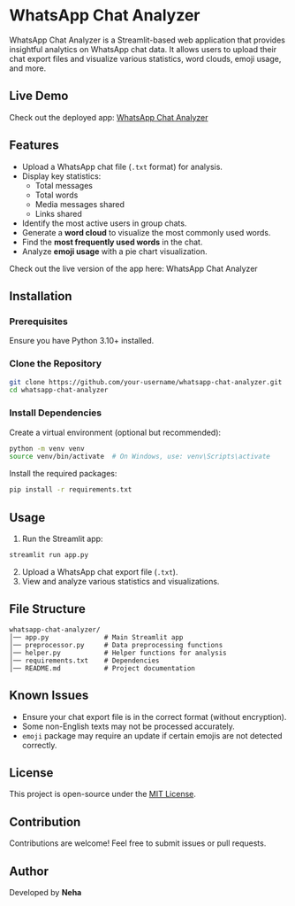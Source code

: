 # WhatsApp Chat Analyzer

WhatsApp Chat Analyzer is a Streamlit-based web application that provides insightful analytics on WhatsApp chat data. It allows users to upload their chat export files and visualize various statistics, word clouds, emoji usage, and more.

## Live Demo 
Check out the deployed app: [WhatsApp Chat Analyzer](https://whatsapp-chat-analyser-2-kirw.onrender.com)

## Features
- Upload a WhatsApp chat file (`.txt` format) for analysis.
- Display key statistics:
  - Total messages
  - Total words
  - Media messages shared
  - Links shared
- Identify the most active users in group chats.
- Generate a **word cloud** to visualize the most commonly used words.
- Find the **most frequently used words** in the chat.
- Analyze **emoji usage** with a pie chart visualization.

Check out the live version of the app here:
WhatsApp Chat Analyzer

## Installation

### Prerequisites
Ensure you have Python 3.10+ installed.

### Clone the Repository
```sh
git clone https://github.com/your-username/whatsapp-chat-analyzer.git
cd whatsapp-chat-analyzer
```

### Install Dependencies
Create a virtual environment (optional but recommended):
```sh
python -m venv venv
source venv/bin/activate  # On Windows, use: venv\Scripts\activate
```
Install the required packages:
```sh
pip install -r requirements.txt
```

## Usage

1. Run the Streamlit app:
```sh
streamlit run app.py
```
2. Upload a WhatsApp chat export file (`.txt`).
3. View and analyze various statistics and visualizations.

## File Structure
```
whatsapp-chat-analyzer/
│── app.py              # Main Streamlit app
│── preprocessor.py     # Data preprocessing functions
│── helper.py           # Helper functions for analysis
│── requirements.txt    # Dependencies
│── README.md           # Project documentation
```



## Known Issues
- Ensure your chat export file is in the correct format (without encryption).
- Some non-English texts may not be processed accurately.
- `emoji` package may require an update if certain emojis are not detected correctly.

## License
This project is open-source under the [MIT License](LICENSE).

## Contribution
Contributions are welcome! Feel free to submit issues or pull requests.

## Author
Developed by **Neha** 

